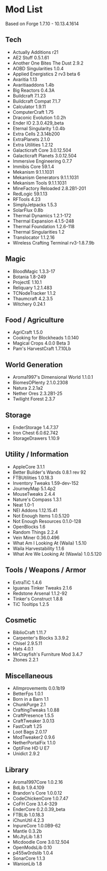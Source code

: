 # Mod List

Based on Forge 1.7.10 - 10.13.4.1614

## Tech
* Actually Additions r21
* AE2 Stuff 0.5.1.61
* Another One Bites The Dust 2.9.2
* AOBD Singularities 1.0.4
* Applied Energistics 2 rv3 beta 6
* Avaritia 1.13
* Avaritiaaddons 1.4b
* Big Reactors 0.4.3A
* Buildcraft 7.1.23
* Buildcraft Compat 7.1.7
* Calculator 1.9.11
* ComputerCraft 1.75
* Draconic Evolution 1.0.2h
* Ender IO 2.3.0.429_beta
* Eternal Singularity 1.0.4b
* Extra Cells 2.3.14b200
* ExtraPlanets 2.1.0
* Extra Utilities 1.2.12
* Galacticraft Core 3.0.12.504
* Galacticraft Planets 3.0.12.504
* Immersive Engineering 0.7.7
* Immibis Core 59.1.4
* Mekanism 9.1.1.1031
* Mekanism Generators 9.1.1.1031
* Mekanism Tools 9.1.1.1031
* MineFactory Reloaded 2.8.2B1-201
* RedLogic 59.1.13
* RFTools 4.23
* SimplyJetpacks 1.5.3
* SolarFlux 0.8b
* Thermal Dynamics 1.2.1-172
* Thermal Expansion 4.1.5-248
* Thermal Foundation 1.2.6-118
* Thermal Singularities 1.2
* Translocator 1.1.2.16
* Wireless Crafting Terminal rv3-1.8.7.9b


## Magic
* BloodMagic 1.3.3-17
* Botania 1.8-249
* ProjectE 1.10.1
* Reliquary 1.2.1.483
* TCNodeTracker 1.1.2
* Thaumcraft 4.2.3.5
* Witchery 0.24.1


## Food / Agriculture
* AgriCraft 1.5.0
* Cooking for Blockheads 1.0.140
* Magical Crops 4.0.0 Beta 3
* Pam's HarvestCraft 1.7.10Lb


## World Generation
* Aroma1997's Dimensional World 1.1.0.1
* BiomesOPlenty 2.1.0.2308
* Natura 2.2.1a2
* Nether Ores 2.3.2B1-25
* Twilight Forest 2.3.7


## Storage
* EnderStorage 1.4.7.37
* Iron Chest 6.0.62.742
* StorageDrawers 1.10.9


## Utility / Information
* AppleCore 3.1.1
* Better Builder's Wands 0.8.1 rev 92
* FTBUtilities 1.0.18.3
* Inventory Tweaks 1.59-dev-152
* JourneyMap 5.1.4p2
* MouseTweaks 2.4.4
* Nature's Compass 1.3.1
* Neat 1.0-1
* NEI Addons 1.12.15.41
* Not Enough Items 1.0.5.120
* Not Enough Resources 0.1.0-128
* OpenBlocks 1.6
* Random Things 2.2.4
* Vein Miner 0.36.0.496
* What Am I Looking At (Waila) 1.5.10
* Waila Harvestability 1.1.6
* What Are We Looking At (Wawla) 1.0.5.120


## Tools / Weapons / Armor
* ExtraTiC 1.4.6
* Iguanas Tinker Tweaks 2.1.6
* Redstone Arsenal 1.1.2-92
* Tinker's Construct 1.8.8
* TiC Tooltips 1.2.5


## Cosmetic
* BiblioCraft 1.11.7
* Carpenter's Blocks 3.3.9.2
* Chisel 2.9.5.11
* Hats 4.0.1
* MrCrayfish's Furniture Mod 3.4.7
* Ztones 2.2.1


## Miscellaneous
* AIImprovements 0.0.1b19
* BetterFps 1.0.1
* Born in a Barn 1.1
* ChunkPurge 2.1
* CraftingTweaks 1.0.88
* CraftPresence 1.5.5
* CraftTweaker 3.0.13
* FastCraft 1.25
* Loot Bags 2.0.17
* ModTweaker2 0.9.6
* NetherPortalFix 1.1.0
* OptiFine HD U E7
* Unidict 2.9.2


## Library
* Aroma1997Core 1.0.2.16
* BdLib 1.9.4.109
* Brandon's Core 1.0.0.12
* CodeChickenCore 1.0.7.47
* CoFH Core 3.1.4-329
* EnderCore 0.2.0.39_beta
* FTBLib 1.0.18.3
* iChunUtil 4.2.3
* InpureCore 1.0.0B9-62
* Mantle 0.3.2b
* McJtyLib 1.8.1
* Micdoodle Core 3.0.12.504
* OpenModsLib 0.10
* p455w0rdslib 1.0.4
* SonarCore 1.1.3
* WanionLib 1.8
